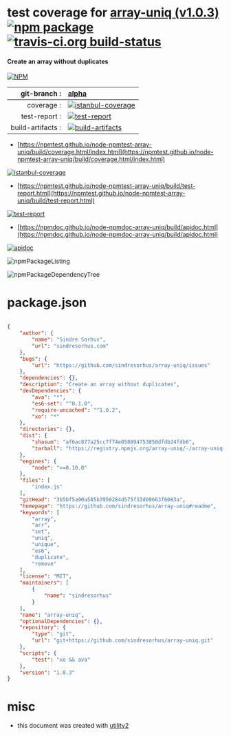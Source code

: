# test coverage for  [array-uniq (v1.0.3)](https://github.com/sindresorhus/array-uniq#readme)  [![npm package](https://img.shields.io/npm/v/npmtest-array-uniq.svg?style=flat-square)](https://www.npmjs.org/package/npmtest-array-uniq) [![travis-ci.org build-status](https://api.travis-ci.org/npmtest/node-npmtest-array-uniq.svg)](https://travis-ci.org/npmtest/node-npmtest-array-uniq)
#### Create an array without duplicates

[![NPM](https://nodei.co/npm/array-uniq.png?downloads=true&downloadRank=true&stars=true)](https://www.npmjs.com/package/array-uniq)

| git-branch : | [alpha](https://github.com/npmtest/node-npmtest-array-uniq/tree/alpha)|
|--:|:--|
| coverage : | [![istanbul-coverage](https://npmtest.github.io/node-npmtest-array-uniq/build/coverage.badge.svg)](https://npmtest.github.io/node-npmtest-array-uniq/build/coverage.html/index.html)|
| test-report : | [![test-report](https://npmtest.github.io/node-npmtest-array-uniq/build/test-report.badge.svg)](https://npmtest.github.io/node-npmtest-array-uniq/build/test-report.html)|
| build-artifacts : | [![build-artifacts](https://npmtest.github.io/node-npmtest-array-uniq/glyphicons_144_folder_open.png)](https://github.com/npmtest/node-npmtest-array-uniq/tree/gh-pages/build)|

- [https://npmtest.github.io/node-npmtest-array-uniq/build/coverage.html/index.html](https://npmtest.github.io/node-npmtest-array-uniq/build/coverage.html/index.html)

[![istanbul-coverage](https://npmtest.github.io/node-npmtest-array-uniq/build/screenCapture.buildCi.browser.%252Ftmp%252Fbuild%252Fcoverage.lib.html.png)](https://npmtest.github.io/node-npmtest-array-uniq/build/coverage.html/index.html)

- [https://npmtest.github.io/node-npmtest-array-uniq/build/test-report.html](https://npmtest.github.io/node-npmtest-array-uniq/build/test-report.html)

[![test-report](https://npmtest.github.io/node-npmtest-array-uniq/build/screenCapture.buildCi.browser.%252Ftmp%252Fbuild%252Ftest-report.html.png)](https://npmtest.github.io/node-npmtest-array-uniq/build/test-report.html)

- [https://npmdoc.github.io/node-npmdoc-array-uniq/build/apidoc.html](https://npmdoc.github.io/node-npmdoc-array-uniq/build/apidoc.html)

[![apidoc](https://npmdoc.github.io/node-npmdoc-array-uniq/build/screenCapture.buildCi.browser.%252Ftmp%252Fbuild%252Fapidoc.html.png)](https://npmdoc.github.io/node-npmdoc-array-uniq/build/apidoc.html)

![npmPackageListing](https://npmtest.github.io/node-npmtest-array-uniq/build/screenCapture.npmPackageListing.svg)

![npmPackageDependencyTree](https://npmtest.github.io/node-npmtest-array-uniq/build/screenCapture.npmPackageDependencyTree.svg)



# package.json

```json

{
    "author": {
        "name": "Sindre Sorhus",
        "url": "sindresorhus.com"
    },
    "bugs": {
        "url": "https://github.com/sindresorhus/array-uniq/issues"
    },
    "dependencies": {},
    "description": "Create an array without duplicates",
    "devDependencies": {
        "ava": "*",
        "es6-set": "^0.1.0",
        "require-uncached": "^1.0.2",
        "xo": "*"
    },
    "directories": {},
    "dist": {
        "shasum": "af6ac877a25cc7f74e058894753858dfdb24fdb6",
        "tarball": "https://registry.npmjs.org/array-uniq/-/array-uniq-1.0.3.tgz"
    },
    "engines": {
        "node": ">=0.10.0"
    },
    "files": [
        "index.js"
    ],
    "gitHead": "3b5bf5a90a585b3950284d575f33d09663f6083a",
    "homepage": "https://github.com/sindresorhus/array-uniq#readme",
    "keywords": [
        "array",
        "arr",
        "set",
        "uniq",
        "unique",
        "es6",
        "duplicate",
        "remove"
    ],
    "license": "MIT",
    "maintainers": [
        {
            "name": "sindresorhus"
        }
    ],
    "name": "array-uniq",
    "optionalDependencies": {},
    "repository": {
        "type": "git",
        "url": "git+https://github.com/sindresorhus/array-uniq.git"
    },
    "scripts": {
        "test": "xo && ava"
    },
    "version": "1.0.3"
}
```



# misc
- this document was created with [utility2](https://github.com/kaizhu256/node-utility2)
